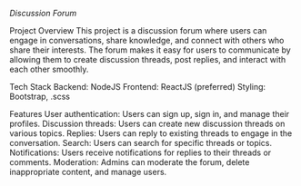 *Discussion Forum*

Project Overview
This project is a discussion forum where users can engage in conversations, share knowledge, and connect with others who share their interests. The forum makes it easy for users to communicate by allowing them to create discussion threads, post replies, and interact with each other smoothly.

Tech Stack
Backend: NodeJS
Frontend: ReactJS (preferred)
Styling: Bootstrap, .scss

Features
User authentication: Users can sign up, sign in, and manage their profiles.
Discussion threads: Users can create new discussion threads on various topics.
Replies: Users can reply to existing threads to engage in the conversation.
Search: Users can search for specific threads or topics.
Notifications: Users receive notifications for replies to their threads or comments.
Moderation: Admins can moderate the forum, delete inappropriate content, and manage users.
